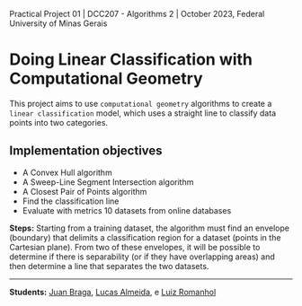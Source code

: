 Practical Project 01 | DCC207 - Algorithms 2 | October 2023, Federal University of Minas Gerais

# Doing Linear Classification with Computational Geometry
This project aims to use `computational geometry` algorithms to create a `linear classification` model, which uses a straight line to classify data points into two categories.

## Implementation objectives
- A Convex Hull algorithm
- A Sweep-Line Segment Intersection algorithm
- A Closest Pair of Points algorithm
- Find the classification line
- Evaluate with metrics 10 datasets from online databases

**Steps:** Starting from a training dataset, the algorithm must find an envelope (boundary) that delimits a classification region for a dataset (points in the Cartesian plane). From two of these envelopes, it will be possible to determine if there is separability (or if they have overlapping areas) and then determine a line that separates the two datasets.

---
**Students:**
[Juan Braga](https://github.com/juanmbraga), [Lucas Almeida](https://github.com/tekukas), e [Luiz Romanhol](https://github.com/LuizRomanhol)
